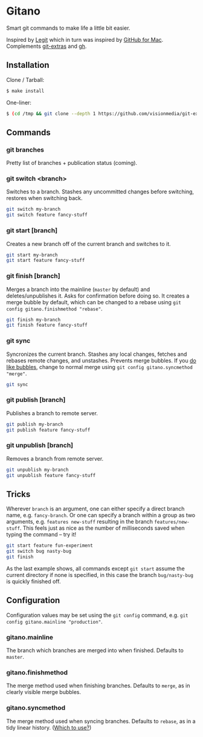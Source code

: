 # Gitano

Smart git commands to make life a little bit easier.

Inspired by [Legit](http://www.git-legit.org/) which in turn was inspired by [GitHub for Mac](https://mac.github.com/). Complements [git-extras](https://github.com/visionmedia/git-extras) and [gh](http://owenou.com/gh/).

## Installation

Clone / Tarball:

```bash
$ make install
```

One-liner:

```bash
$ (cd /tmp && git clone --depth 1 https://github.com/visionmedia/git-extras.git && cd git-extras && sudo make install)
```

## Commands

### git branches

Pretty list of branches + publication status (coming).

### git switch &lt;branch&gt;

Switches to a branch. Stashes any uncommitted changes before switching, restores when switching back.

```bash
git switch my-branch
git switch feature fancy-stuff
```

### git start [branch]

Creates a new branch off of the current branch and switches to it.

```bash
git start my-branch
git start feature fancy-stuff
```

### git finish [branch]

Merges a branch into the mainline (`master` by default) and deletes/unpublishes it. Asks for confirmation before doing so. It creates a merge bubble by default, which can be changed to a rebase using `git config gitano.finishmethod "rebase"`.

```bash
git finish my-branch
git finish feature fancy-stuff
```

### git sync

Syncronizes the current branch. Stashes any local changes, fetches and rebases remote changes, and unstashes. Prevents merge bubbles. If you [do like bubbles](https://blog.glyphobet.net/essay/2504), change to normal merge using `git config gitano.syncmethod "merge"`.

```bash
git sync
```

### git publish [branch]

Publishes a branch to remote server.

```bash
git publish my-branch
git publish feature fancy-stuff
```

### git unpublish [branch]

Removes a branch from remote server.

```bash
git unpublish my-branch
git unpublish feature fancy-stuff
```

## Tricks

Wherever `branch` is an argument, one can either specify a direct branch name, e.g. `fancy-branch`. Or one can specify a branch within a group as two arguments, e.g. `features new-stuff` resulting in the branch `features/new-stuff`. This feels just as nice as the number of milliseconds saved when typing the command – try it!

```bash
git start feature fun-experiment
git switch bug nasty-bug
git finish
```

As the last example shows, all commands except `git start` assume the current directory if none is specified, in this case the branch `bug/nasty-bug` is quickly finished off.

## Configuration

Configuration values may be set using the `git config` command, e.g. `git config gitano.mainline "production"`.

### gitano.mainline

The branch which branches are merged into when finished. Defaults to `master`.

### gitano.finishmethod

The merge method used when finishing branches. Defaults to `merge`, as in clearly visible merge bubbles.

### gitano.syncmethod

The merge method used when syncing branches. Defaults to `rebase`, as in a tidy linear history. ([Which to use?](http://blog.sourcetreeapp.com/2012/08/21/merge-or-rebase/))
